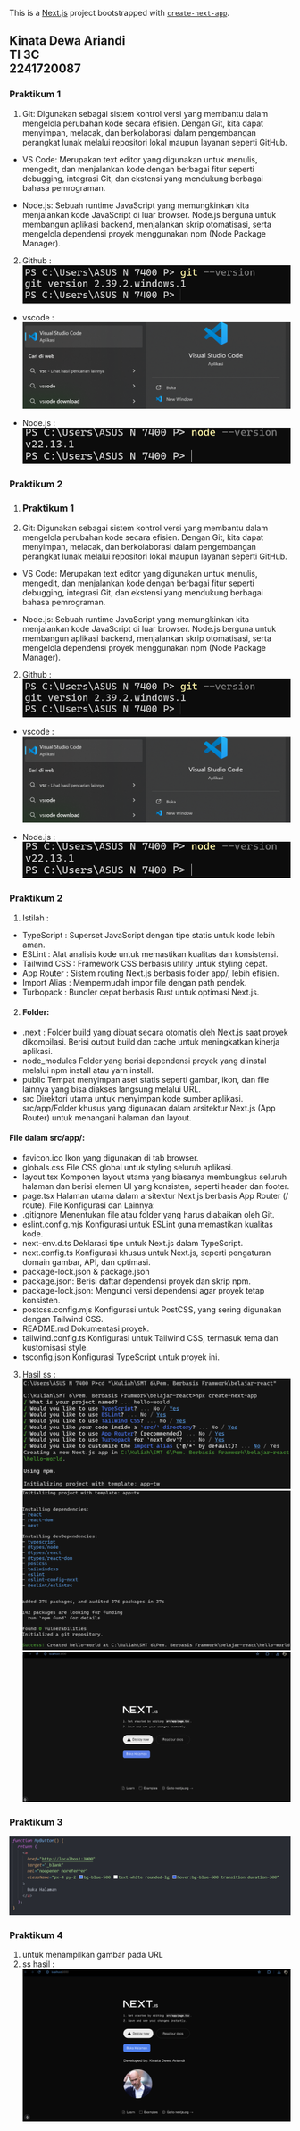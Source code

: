 This is a [Next.js](https://nextjs.org) project bootstrapped with [`create-next-app`](https://nextjs.org/docs/app/api-reference/cli/create-next-app).

## Kinata Dewa Ariandi <br> TI 3C <br> 2241720087

### Praktikum 1
1. Git: Digunakan sebagai sistem kontrol versi yang membantu dalam mengelola perubahan kode secara efisien. Dengan Git, kita dapat menyimpan, melacak, dan berkolaborasi dalam pengembangan perangkat lunak melalui repositori lokal maupun layanan seperti GitHub.

-   VS Code: Merupakan text editor yang digunakan untuk menulis, mengedit, dan menjalankan kode dengan berbagai fitur seperti debugging, integrasi Git, dan ekstensi yang mendukung berbagai bahasa pemrograman.

-   Node.js: Sebuah runtime JavaScript yang memungkinkan kita menjalankan kode JavaScript di luar browser. Node.js berguna untuk membangun aplikasi backend, menjalankan skrip otomatisasi, serta mengelola dependensi proyek menggunakan npm (Node Package Manager).

2. Github : 
![alt text](image.png)

-   vscode : 
![alt text](image-1.png)

-   Node.js : 
![alt text](image-2.png)

### Praktikum 2
1. ### Praktikum 1
1. Git: Digunakan sebagai sistem kontrol versi yang membantu dalam mengelola perubahan kode secara efisien. Dengan Git, kita dapat menyimpan, melacak, dan berkolaborasi dalam pengembangan perangkat lunak melalui repositori lokal maupun layanan seperti GitHub.

-   VS Code: Merupakan text editor yang digunakan untuk menulis, mengedit, dan menjalankan kode dengan berbagai fitur seperti debugging, integrasi Git, dan ekstensi yang mendukung berbagai bahasa pemrograman.

-   Node.js: Sebuah runtime JavaScript yang memungkinkan kita menjalankan kode JavaScript di luar browser. Node.js berguna untuk membangun aplikasi backend, menjalankan skrip otomatisasi, serta mengelola dependensi proyek menggunakan npm (Node Package Manager).

2. Github : 
![alt text](image.png)

-   vscode : 
![alt text](image-1.png)

-   Node.js : 
![alt text](image-2.png)

### Praktikum 2
1. Istilah : 
- TypeScript : Superset JavaScript dengan tipe statis untuk kode lebih aman.
- ESLint : Alat analisis kode untuk memastikan kualitas dan konsistensi.
- Tailwind CSS : Framework CSS berbasis utility untuk styling cepat.
- App Router : Sistem routing Next.js berbasis folder app/, lebih efisien.
- Import Alias : Mempermudah impor file dengan path pendek.
- Turbopack : Bundler cepat berbasis Rust untuk optimasi Next.js. 
2. #### Folder:
- .next : Folder build yang dibuat secara otomatis oleh Next.js saat proyek dikompilasi.
Berisi output build dan cache untuk meningkatkan kinerja aplikasi.
- node_modules
Folder yang berisi dependensi proyek yang diinstal melalui npm install atau yarn install.
- public
Tempat menyimpan aset statis seperti gambar, ikon, dan file lainnya yang bisa diakses langsung melalui URL.
- src
Direktori utama untuk menyimpan kode sumber aplikasi.
src/app/Folder khusus yang digunakan dalam arsitektur Next.js (App Router) untuk menangani halaman dan layout.
#### File dalam src/app/:
- favicon.ico
Ikon yang digunakan di tab browser.
- globals.css
File CSS global untuk styling seluruh aplikasi.
- layout.tsx
Komponen layout utama yang biasanya membungkus seluruh halaman dan berisi elemen UI yang konsisten, seperti header dan footer.
- page.tsx
Halaman utama dalam arsitektur Next.js berbasis App Router (/ route).
File Konfigurasi dan Lainnya:
- .gitignore
Menentukan file atau folder yang harus diabaikan oleh Git.
- eslint.config.mjs
Konfigurasi untuk ESLint guna memastikan kualitas kode.
- next-env.d.ts
Deklarasi tipe untuk Next.js dalam TypeScript.
- next.config.ts
Konfigurasi khusus untuk Next.js, seperti pengaturan domain gambar, API, dan optimasi.
- package-lock.json & package.json
- package.json: Berisi daftar dependensi proyek dan skrip npm.
- package-lock.json: Mengunci versi dependensi agar proyek tetap konsisten.
- postcss.config.mjs
Konfigurasi untuk PostCSS, yang sering digunakan dengan Tailwind CSS.
- README.md
Dokumentasi proyek.
- tailwind.config.ts
Konfigurasi untuk Tailwind CSS, termasuk tema dan kustomisasi style.
- tsconfig.json
Konfigurasi TypeScript untuk proyek ini.

3. Hasil ss : 
![alt text](image-3.png)
![alt text](image-4.png)
![alt text](image-5.png)

### Praktikum 3
![alt text](image-6.png)

### Praktikum 4
1. untuk menampilkan gambar pada URL
2. ss hasil : 
![alt text](image-7.png)

